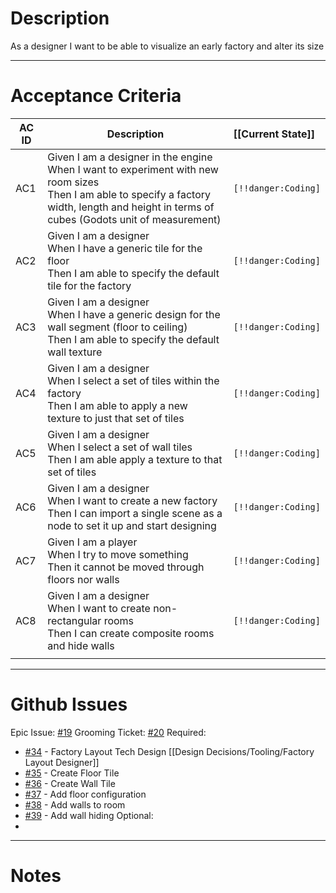 # Description
As a designer I want to be able to visualize an early factory and alter its size

---
# Acceptance Criteria

| AC ID | Description                                                                                                                                                                                         | [[Current State]]   |
| ----- | --------------------------------------------------------------------------------------------------------------------------------------------------------------------------------------------------- | :------------------ |
| AC1   | Given I am a designer in the engine<br>When I want to experiment with new room sizes<br>Then I am able to specify a factory width, length and height in terms of cubes (Godots unit of measurement) | `[!!danger:Coding]` |
| AC2   | Given I am a designer<br>When I have a generic tile for the floor<br>Then I am able to specify the default tile for the factory                                                                     | `[!!danger:Coding]` |
| AC3   | Given I am a designer<br>When I have a generic design for the wall segment (floor to ceiling)<br>Then I am able to specify the default wall texture                                                 | `[!!danger:Coding]` |
| AC4   | Given I am a designer<br>When I select a set of tiles within the factory<br>Then I am able to apply a new texture to just that set of tiles                                                         | `[!!danger:Coding]` |
| AC5   | Given I am a designer<br>When I select a set of wall tiles<br>Then I am able apply a texture to that set of tiles                                                                                   | `[!!danger:Coding]` |
| AC6   | Given I am a designer<br>When I want to create a new factory<br>Then I can import a single scene as a node to set it up and start designing                                                         | `[!!danger:Coding]` |
| AC7   | Given I am a player<br>When I try to move something<br>Then it cannot be moved through floors nor walls                                                                                             | `[!!danger:Coding]` |
| AC8   | Given I am a designer<br>When I want to create non-rectangular rooms<br>Then I can create composite rooms and hide walls                                                                            | `[!!danger:Coding]` |
|       |                                                                                                                                                                                                     |                     |


---
# Github Issues
Epic Issue: [#19](https://github.com/JackFawthorpe/FoodRTS/issues/19) 
Grooming Ticket: [#20](https://github.com/JackFawthorpe/FoodRTS/issues/20)
Required:
- [#34](https://github.com/JackFawthorpe/FoodRTS/issues/34) - Factory Layout Tech Design [[Design Decisions/Tooling/Factory Layout Designer]]
- [#35](https://github.com/JackFawthorpe/FoodRTS/issues/35) - Create Floor Tile
- [#36](https://github.com/JackFawthorpe/FoodRTS/issues/36) - Create Wall Tile
- [#37](https://github.com/JackFawthorpe/FoodRTS/issues/37) - Add floor configuration
- [#38](https://github.com/JackFawthorpe/FoodRTS/issues/38) - Add walls to room
- [#39](https://github.com/JackFawthorpe/FoodRTS/issues/39) - Add wall hiding
Optional:
- 

---
# Notes